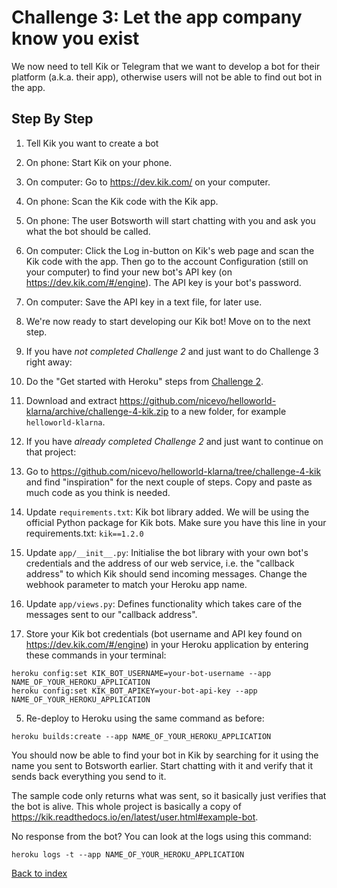 # Challenge 3: Let the app company know you exist

We now need to tell Kik or Telegram that we want to develop a bot for their platform (a.k.a. their app), otherwise users will not be able to find out bot in the app.

## Step By Step

1. Tell Kik you want to create a bot

  1. On phone: Start Kik on your phone.
  2. On computer: Go to <https://dev.kik.com/> on your computer.
  3. On phone: Scan the Kik code with the Kik app.
  4. On phone: The user Botsworth will start chatting with you and ask you what the bot should be called.
  5. On computer: Click the Log in-button on Kik's web page and scan the Kik code with the app. Then go to the account Configuration (still on your computer) to find your new bot's API key (on <https://dev.kik.com/#/engine>). The API key is your bot's password.
  6. On computer: Save the API key in a text file, for later use.
  7. We're now ready to start developing our Kik bot! Move on to the next step.

2. If you have _not completed Challenge 2_ and just want to do Challenge 3 right away:

  1. Do the "Get started with Heroku" steps from [Challenge 2](./challenge-heroku.md).

  2. Download and extract <https://github.com/nicevo/helloworld-klarna/archive/challenge-4-kik.zip> to a new folder, for example `helloworld-klarna`.

3. If you have _already completed Challenge 2_ and just want to continue on that project:

  1. Go to <https://github.com/nicevo/helloworld-klarna/tree/challenge-4-kik> and find "inspiration" for the next couple of steps. Copy and paste as much code as you think is needed.

  2. Update `requirements.txt`: Kik bot library added. We will be using the official Python package for Kik bots. Make sure you have this line in your requirements.txt: `kik==1.2.0`

  3. Update `app/__init__.py`: Initialise the bot library with your own bot's credentials and the address of our web service, i.e. the "callback address" to which Kik should send incoming messages. Change the webhook parameter to match your Heroku app name.

  4. Update `app/views.py`: Defines functionality which takes care of the messages sent to our "callback address".

4. Store your Kik bot credentials (bot username and API key found on <https://dev.kik.com/#/engine>) in your Heroku application by entering these commands in your terminal:

  ```
  heroku config:set KIK_BOT_USERNAME=your-bot-username --app NAME_OF_YOUR_HEROKU_APPLICATION
  heroku config:set KIK_BOT_APIKEY=your-bot-api-key --app NAME_OF_YOUR_HEROKU_APPLICATION
  ```

5. Re-deploy to Heroku using the same command as before:

  ```
  heroku builds:create --app NAME_OF_YOUR_HEROKU_APPLICATION
  ```

You should now be able to find your bot in Kik by searching for it using the name you sent to Botsworth earlier. Start chatting with it and verify that it sends back everything you send to it.

The sample code only returns what was sent, so it basically just verifies that the bot is alive. This whole project is basically a copy of <https://kik.readthedocs.io/en/latest/user.html#example-bot>.

No response from the bot? You can look at the logs using this command:

```
heroku logs -t --app NAME_OF_YOUR_HEROKU_APPLICATION
```

[Back to index](./index.md)
